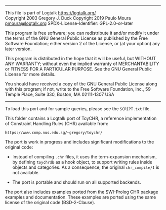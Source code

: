 ________________________________________________________________________

This file is part of Logtalk <https://logtalk.org/>  
Copyright 2003 Gregory J. Duck
Copyright 2019 Paulo Moura <pmoura@logtalk.org>
SPDX-License-Identifier: GPL-2.0-or-later

This program is free software; you can redistribute it and/or modify
it under the terms of the GNU General Public License as published by
the Free Software Foundation; either version 2 of the License, or
(at your option) any later version.

This program is distributed in the hope that it will be useful,
but WITHOUT ANY WARRANTY; without even the implied warranty of
MERCHANTABILITY or FITNESS FOR A PARTICULAR PURPOSE.  See the
GNU General Public License for more details.

You should have received a copy of the GNU General Public License
along with this program; if not, write to the Free Software
Foundation, Inc., 59 Temple Place, Suite 330, Boston, MA  02111-1307  USA
________________________________________________________________________


To load this port and for sample queries, please see the `SCRIPT.txt`
file.

This folder contains a Logtalk port of ToyCHR, a reference implementation
of Constraint Handling Rules (CHR) available from:

	https://www.comp.nus.edu.sg/~gregory/toychr/

The port is work in progress and includes significant modifications to the
original code:

- Instead of compiling `.chr` files, it uses the term-expansion mechanism,
by defining `toychrdb` as a hook object, to support writing rules inside
objects and categories. As a consequence, the original `chr_compile/1` is
not available.

- The port is portable and should run on all supported backends.

The port also includes examples ported from the SWI-Prolog CHR package
examples and documentation. These examples are ported using the same
license of the original code (BSD-2-Clause).
